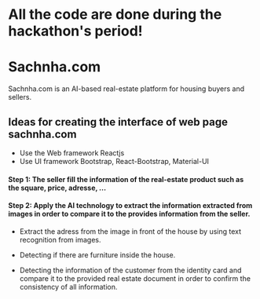 # All the code are done during the hackathon's period!

# Sachnha.com

Sachnha.com is an AI-based real-estate platform for housing buyers and sellers.

## Ideas for creating the interface of web page sachnha.com
* Use the Web framework Reactjs
* Use UI framework Bootstrap, React-Bootstrap, Material-UI

#### Step 1: The seller fill the information of the real-estate product such as the square, price, adresse, ... 



#### Step 2: Apply the AI technology to extract the information extracted from images in order to compare it to the provides information from the seller.
* Extract the adress from the image in front of the house by using text recognition from images. 



* Detecting if there are furniture inside the house.




* Detecting the information of the customer from the identity card and compare it to the provided real estate document in order to confirm the consistency of all information. 
